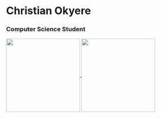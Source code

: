 # Christian Okyere


### Computer Science Student

<!--
**jukent/jukent** is a ✨ _special_ ✨ repository because its `README.md` (this file) appears on your GitHub profile.

Here are some ideas to get you started:

- 🔭 I’m currently working on ...
- 🌱 I’m currently learning ...
- 👯 I’m looking to collaborate on ...
- 🤔 I’m looking for help with ...
- 💬 Ask me about ...
- 📫 How to reach me: ...
- 😄 Pronouns: ...
- ⚡ Fun fact: ...
-->



<a href="https://github.com/Christian-Kofi-Okyere/github-readme-stats">
  <img height=200 align="center" src="https://github-readme-stats.vercel.app/api?username=Christian-Kofi-Okyere&theme=dark&rank_icon=github" />
</a>
<a href="https://github.com/Christian-Kofi-Okyere/convoychat">
  <img height=200 align="center" src="https://github-readme-stats.vercel.app/api/top-langs?username=Christian-Kofi-Okyere&layout=compact&langs_count=8&card_width=320&theme=dark" />
</a>
